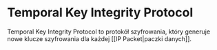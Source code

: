 # Temporal Key Integrity Protocol
Temporal Key Integrity Protocol to protokół szyfrowania, który generuje nowe klucze szyfrowania dla każdej [[IP Packet|paczki danych]].